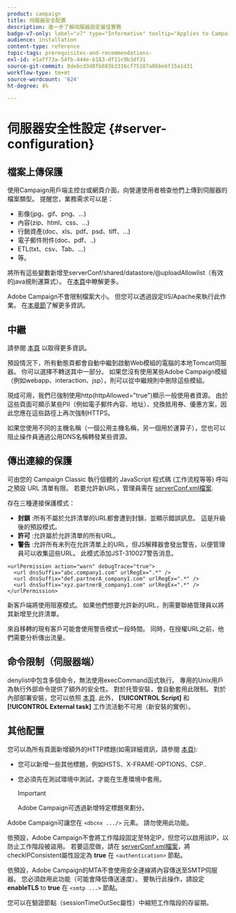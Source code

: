 ```yaml
---
product: campaign
title: 伺服器安全配置
description: 進一步了解伺服器設定最佳實務
badge-v7-only: label="v7" type="Informative" tooltip="Applies to Campaign Classic v7 only"
audience: installation
content-type: reference
topic-tags: prerequisites-and-recommendations-
exl-id: e1aff73a-54fb-444e-b183-df11c9b3df31
source-git-commit: 8debcd3d8fb883b3316cf75187a86bebf15a1d31
workflow-type: tm+mt
source-wordcount: '624'
ht-degree: 4%

---
```


# 伺服器安全性設定 {#server-configuration}



## 檔案上傳保護

使用Campaign用戶端主控台或網頁介面，向營運使用者檢查他們上傳到伺服器的檔案類型。 提醒您，業務需求可以是：

* 影像(jpg、gif、png、...)
* 內容(zip、html、css、...)
* 行銷資產(doc、xls、pdf、psd、tiff、...)
* 電子郵件附件(doc、pdf、..)
* ETL(txt、csv、Tab、...)
* 等。

將所有這些變數新增至serverConf/shared/datastore/@uploadAllowlist（有效的java規則運算式）。 在[本頁](../../installation/using/file-res-management.md)中瞭解更多。

Adobe Campaign不會限制檔案大小。 但您可以透過設定IIS/Apache來執行此作業。 在[本章節](../../installation/using/web-server-configuration.md)了解更多資訊。

## 中繼

請參閱 [本頁](../../installation/using/configuring-campaign-server.md#dynamic-page-security-and-relays) 以取得更多資訊。

預設情況下，所有動態頁都會自動中繼到啟動Web模組的電腦的本地Tomcat伺服器。 你可以選擇不轉送其中一部分。 如果您沒有使用某些Adobe Campaign模組（例如webapp、interaction、jsp），則可以從中繼規則中刪除這些模組。

現成可用，我們已強制使用http(httpAllowed=&quot;true&quot;)顯示一般使用者資源。 由於這些頁面可顯示某些PII（例如電子郵件內容、地址）、兌換抵用券、優惠方案，因此您應在這些路徑上再次強制HTTPS。

如果您使用不同的主機名稱（一個公用主機名稱，另一個用於運算子），您也可以阻止操作員通過公用DNS名稱轉發某些資源。

## 傳出連線的保護

可由您的 Campaign Classic 執行個體的 JavaScript 程式碼 (工作流程等等) 呼叫之預設 URL 清單有限。 若要允許新URL，管理員需在 [serverConf.xml檔案](../../installation/using/the-server-configuration-file.md).

存在三種連接保護模式：

* **封鎖** :所有不屬於允許清單的URL都會遭到封鎖，並顯示錯誤訊息。 這是升級後的預設模式。
* **許可** :允許屬於允許清單的所有URL。
* **警告** :允許所有未列在允許清單上的URL，但JS解釋器會發出警告，以便管理員可以收集這些URL。 此模式添加JST-310027警告消息。

```
<urlPermission action="warn" debugTrace="true">
  <url dnsSuffix="abc.company1.com" urlRegEx=".*" />
  <url dnsSuffix="def.partnerA_company1.com" urlRegEx=".*" />
  <url dnsSuffix="xyz.partnerB_company1.com" urlRegEx=".*" />
</urlPermission>
```

新客戶端將使用阻塞模式。 如果他們想要允許新的URL，則需要聯絡管理員以將其新增至允許清單。

來自移轉的現有客戶可能會使用警告模式一段時間。 同時，在授權URL之前，他們需要分析傳出流量。

## 命令限制（伺服器端）

denylist中包含多個命令，無法使用execCommand函式執行。 專用的Unix用戶為執行外部命令提供了額外的安全性。 對於托管安裝，會自動套用此限制。 對於內部部署安裝，您可以依照 [本頁](../../installation/using/configuring-campaign-server.md#restricting-authorized-external-commands). 此外， **[!UICONTROL Script]** 和 **[!UICONTROL External task]** 工作流活動不可用（新安裝的實例）。

## 其他配置

您可以為所有頁面新增額外的HTTP標題(如需詳細資訊，請參閱 [本頁](../../installation/using/configuring-campaign-server.md#restricting-authorized-external-commands)):

* 您可以新增一些其他標題，例如HSTS、X-FRAME-OPTIONS、CSP..
* 您必須先在測試環境中測試，才能在生產環境中套用。

   >[!IMPORTANT]
   >
   >Adobe Campaign可透過新增特定標題來劃分。

Adobe Campaign可讓您在 `<dbcnx .../>` 元素。 請勿使用此功能。

依預設，Adobe Campaign不會將工作階段固定至特定IP，但您可以啟用該IP，以防止工作階段被盜用。 若要這麼做，請在 [serverConf.xml檔案](../../installation/using/the-server-configuration-file.md)，將checkIPConsistent屬性設定為 **true** 在 `<authentication>` 節點。

依預設，Adobe Campaign的MTA不會使用安全連線將內容傳送至SMTP伺服器。 您必須啟用此功能（可能會降低傳送速度）。 要執行此操作，請設定 **enableTLS** to **true** 在 `<smtp ...>` 節點。

您可以在驗證節點（sessionTimeOutSec屬性）中縮短工作階段的存留期。

